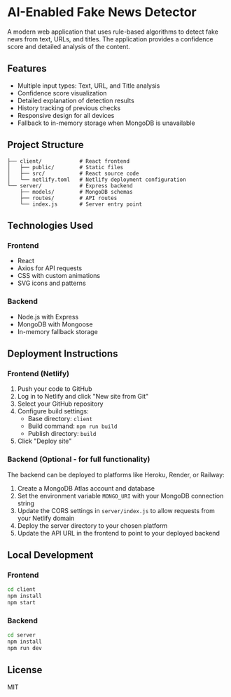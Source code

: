 # AI-Enabled Fake News Detector

A modern web application that uses rule-based algorithms to detect fake news from text, URLs, and titles. The application provides a confidence score and detailed analysis of the content.

## Features

- Multiple input types: Text, URL, and Title analysis
- Confidence score visualization
- Detailed explanation of detection results
- History tracking of previous checks
- Responsive design for all devices
- Fallback to in-memory storage when MongoDB is unavailable

## Project Structure

```
├── client/            # React frontend
│   ├── public/        # Static files
│   ├── src/           # React source code
│   └── netlify.toml   # Netlify deployment configuration
└── server/            # Express backend
    ├── models/        # MongoDB schemas
    ├── routes/        # API routes
    └── index.js       # Server entry point
```

## Technologies Used

### Frontend
- React
- Axios for API requests
- CSS with custom animations
- SVG icons and patterns

### Backend
- Node.js with Express
- MongoDB with Mongoose
- In-memory fallback storage

## Deployment Instructions

### Frontend (Netlify)

1. Push your code to GitHub
2. Log in to Netlify and click "New site from Git"
3. Select your GitHub repository
4. Configure build settings:
   - Base directory: `client`
   - Build command: `npm run build`
   - Publish directory: `build`
5. Click "Deploy site"

### Backend (Optional - for full functionality)

The backend can be deployed to platforms like Heroku, Render, or Railway:

1. Create a MongoDB Atlas account and database
2. Set the environment variable `MONGO_URI` with your MongoDB connection string
3. Update the CORS settings in `server/index.js` to allow requests from your Netlify domain
4. Deploy the server directory to your chosen platform
5. Update the API URL in the frontend to point to your deployed backend

## Local Development

### Frontend
```bash
cd client
npm install
npm start
```

### Backend
```bash
cd server
npm install
npm run dev
```

## License

MIT